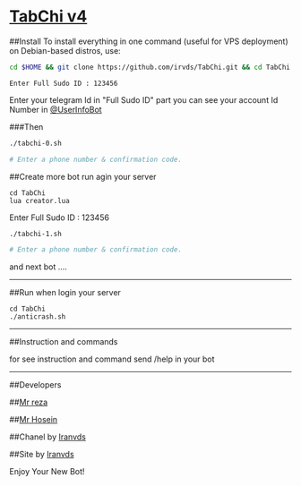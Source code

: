 # [TabChi v4](https://telegram.me/irvds_net)


##Install
To install everything in one command (useful for VPS deployment) on Debian-based distros, use:
```sh
cd $HOME && git clone https://github.com/irvds/TabChi.git && cd TabChi && chmod 777 install.sh && ./install.sh && lua creator.lua
```
```
Enter Full Sudo ID : 123456    
```
Enter your telegram Id in "Full Sudo ID" part
you can see your account Id Number in [@UserInfoBot](https://t.me/userinfobot)

###Then

```sh
./tabchi-0.sh

# Enter a phone number & confirmation code.
```

##Create more bot
run agin your server

```
cd TabChi
lua creator.lua
```

Enter Full Sudo ID : 123456 

```sh
./tabchi-1.sh

# Enter a phone number & confirmation code.
```
and next bot ....
***

##Run
when login your server

```
cd TabChi
./anticrash.sh
```

***

##Instruction and commands 

for see instruction and command send  /help in your bot

***

##Developers


##[Mr reza](https://telegram.me/Company_vds)

##[Mr Hosein](https://telegram.me/HShWebDesigner)

##Chanel by [Iranvds](https://telegram.me/irvds_net)

##Site by [Iranvds](http://irvds.net)


Enjoy Your New Bot!
